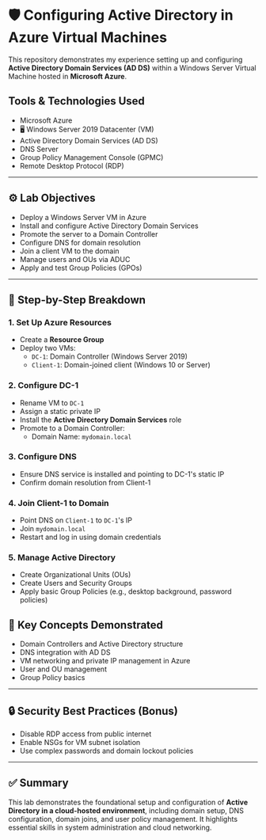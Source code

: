 # 🛡️ Configuring Active Directory in Azure Virtual Machines

This repository demonstrates my experience setting up and configuring **Active Directory Domain Services (AD DS)** within a Windows Server Virtual Machine hosted in **Microsoft Azure**.

##  Tools & Technologies Used

-  Microsoft Azure
- 🖥 Windows Server 2019 Datacenter (VM)
-  Active Directory Domain Services (AD DS)
-  DNS Server
-  Group Policy Management Console (GPMC)
-  Remote Desktop Protocol (RDP)

---

## ⚙️ Lab Objectives

- Deploy a Windows Server VM in Azure
- Install and configure Active Directory Domain Services
- Promote the server to a Domain Controller
- Configure DNS for domain resolution
- Join a client VM to the domain
- Manage users and OUs via ADUC
- Apply and test Group Policies (GPOs)

---

## 🧾 Step-by-Step Breakdown

### 1. Set Up Azure Resources
- Create a **Resource Group**
- Deploy two VMs:
  - `DC-1`: Domain Controller (Windows Server 2019)
  - `Client-1`: Domain-joined client (Windows 10 or Server)

### 2. Configure DC-1
- Rename VM to `DC-1`
- Assign a static private IP
- Install the **Active Directory Domain Services** role
- Promote to a Domain Controller:
  - Domain Name: `mydomain.local`

### 3. Configure DNS
- Ensure DNS service is installed and pointing to DC-1's static IP
- Confirm domain resolution from Client-1

### 4. Join Client-1 to Domain
- Point DNS on `Client-1` to `DC-1`'s IP
- Join `mydomain.local`
- Restart and log in using domain credentials

### 5. Manage Active Directory
- Create Organizational Units (OUs)
- Create Users and Security Groups
- Apply basic Group Policies (e.g., desktop background, password policies)


## 📌 Key Concepts Demonstrated

- Domain Controllers and Active Directory structure
- DNS integration with AD DS
- VM networking and private IP management in Azure
- User and OU management
- Group Policy basics

---

## 🔒 Security Best Practices (Bonus)

- Disable RDP access from public internet
- Enable NSGs for VM subnet isolation
- Use complex passwords and domain lockout policies

---

## ✅ Summary

This lab demonstrates the foundational setup and configuration of **Active Directory in a cloud-hosted environment**, including domain setup, DNS configuration, domain joins, and user policy management. It highlights essential skills in system administration and cloud networking.
